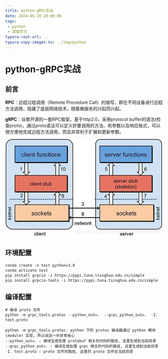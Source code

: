 ```yaml
---
title: python-gRPC实战
date: 2024-05-20 20:00:00
tags:
 - python
 - 深度学习
typora-root-url: ..
typora-copy-images-to: ../img/python
---
```




# python-gRPC实战



## 前言

**RPC**：远程过程调用（Remote Procedure Call）的缩写，即在不同设备进行远程方法调用，隐藏了底层网络技术。随着微服务的兴起而兴起。

**gRPC**：谷歌开源的一套RPC框架，基于http2.0，采用protocol buffer的语法(检查proto)，通过proto语法可以定义好要调用的方法、和参数以及响应格式，可以很方便地完成远程方法调用，而且非常利于扩展和更新参数。

![在这里插入图片描述](/img/python/grpc_struct.jpg)

## 环境配置

```shell
conda create -n test python=3.8
conda activate test
pip install grpcio -i https://pypi.tuna.tsinghua.edu.cn/simple
pip install grpcio-tools -i https://pypi.tuna.tsinghua.edu.cn/simple
```



## 编译配置

```shell
# 编译 proto 文件
python -m grpc_tools.protoc --python_out=.  --grpc_python_out=.  -I. test.proto

python -m grpc_tools.protoc: python 下的 protoc 编译器通过 python 模块(module) 实现, 所以说这一步非常省心
--python_out=. : 编译生成处理 protobuf 相关的代码的路径, 这里生成到当前目录
--grpc_python_out=. : 编译生成处理 grpc 相关的代码的路径, 这里生成到当前目录
-I. test.proto : proto 文件的路径, 这里的 proto 文件在当前目录
```

